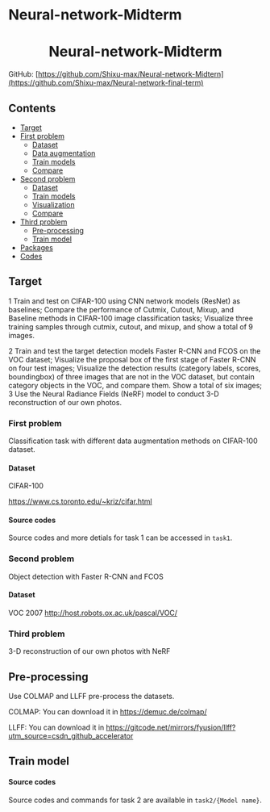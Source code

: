 # Neural-network-Midterm
<h1 align="center"> Neural-network-Midterm</h1>

GitHub: [https://github.com/Shixu-max/Neural-network-Midtern](https://github.com/Shixu-max/Neural-network-final-term)



## Contents
- [Target](#target)
- [First problem](#first-problem)
  * [Dataset](#dataset)
  * [Data augmentation](#augmentor)
  * [Train models](#train_models)
  * [Compare](#compare)
- [Second problem](#second-problem)
  * [Dataset](#dataset)
  * [Train models](#train-models)
  * [Visualization](#visualization)
  * [Compare](#compare)
- [Third problem](#third-problem)
  * [Pre-processing](#pre-processing)
  * [Train model](#train-model)
- [Packages](#packages)
- [Codes](#codes)


## Target
1 Train and test on CIFAR-100 using CNN network models (ResNet) as baselines; Compare the performance of Cutmix, Cutout, Mixup, and Baseline methods in CIFAR-100 image classification tasks; Visualize three training samples through cutmix, cutout, and mixup, and show a total of 9 images.

2 Train and test the target detection models Faster R-CNN and FCOS on the VOC dataset; Visualize the proposal box of the first stage of Faster R-CNN on four test images; Visualize the detection results (category labels, scores, boundingbox) of three images that are not in the VOC dataset, but contain category objects in the VOC, and compare them. Show a total of six images;
3 Use the Neural Radiance Fields (NeRF) model to conduct 3-D reconstruction of our own photos.
### First problem
Classification task with different data augmentation methods on CIFAR-100 dataset.
#### Dataset
CIFAR-100

https://www.cs.toronto.edu/~kriz/cifar.html


#### Source codes
Source codes and more detials for task 1 can be accessed in `task1`.



### Second problem
Object detection with Faster R-CNN and FCOS
#### Dataset
VOC 2007 
http://host.robots.ox.ac.uk/pascal/VOC/
### Third problem
3-D reconstruction of our own photos with NeRF

## Pre-processing
Use COLMAP and LLFF pre-process the datasets.


COLMAP: You can download it in https://demuc.de/colmap/


LLFF: You can download it in https://gitcode.net/mirrors/fyusion/llff?utm_source=csdn_github_accelerator

## Train model



#### Source codes
Source codes and commands for task 2 are available in `task2/{Model name}`.
